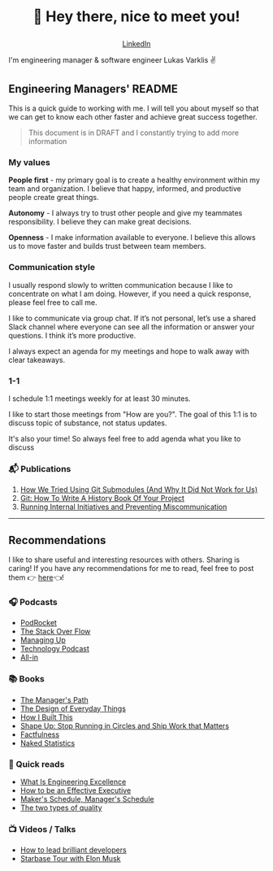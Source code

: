 # <p align="center">👋 Hey there, nice to meet you!</p>

<p align="center">
  <a href="http://linkedin.com/in/lukasvarkalis/" target="_blank">LinkedIn</a>
</p>

I'm engineering manager & software engineer Lukas Varklis ✌️

## Engineering Managers' README

This is a quick guide to working with me. I will tell you about myself so that we can get to know each other faster and achieve great success together.

> This document is in DRAFT and I constantly trying to add more information

### My values

**People first** - my primary goal is to create a healthy environment within my team and organization. I believe that happy, informed, and productive people create great things.

**Autonomy** - I always try to trust other people and give my teammates responsibility. I believe they can make great decisions.

**Openness** - I make information available to everyone. I believe this allows us to move faster and builds trust between team members.

### Communication style

I usually respond slowly to written communication because I like to concentrate on what I am doing. However, if you need a quick response, please feel free to call me.

I like to communicate via group chat. If it’s not personal, let’s use a shared Slack channel where everyone can see all the information or answer your questions. I think it’s more productive.

I always expect an agenda for my meetings and hope to walk away with clear takeaways.

### 1-1

I schedule 1:1 meetings weekly for at least 30 minutes.

I like to start those meetings from "How are you?". The goal of this 1:1 is to discuss topic of substance, not status updates.

It's also your time! So always feel free to add agenda what you like to discuss

### 📬 Publications

1. [How We Tried Using Git Submodules (And Why It Did Not Work for Us)](https://kilo.health/engineering-blog/how-we-tried-using-git-submodules-and-why-it-did-not-work-for-us/)
2. [Git: How To Write A History Book Of Your Project](https://kilo.health/engineering-blog/git-how-to-write-a-history-book-of-your-project/)
3. [Running Internal Initiatives and Preventing Miscommunication](https://kilo.health/engineering-blog/running-internal-initiatives-and-preventing-miscommunication/)

---

## Recommendations

I like to share useful and interesting resources with others. Sharing is caring! If you have any recommendations for me to read, feel free to post them 👉 [here](https://github.com/lukasvarkalis/lukasvarkalis/issues/new?assignees=lukasvarkalis&labels=&template=recommendations.md&title=I%20recommend%20to%20check:)👈!

### 🎧 Podcasts

- [PodRocket](https://podrocket.logrocket.com)
- [The Stack Over Flow](https://stackoverflow.blog/podcast/)
- [Managing Up](https://podcasts.apple.com/us/podcast/managing-up/id1412411569)
- [Technology Podcast](https://podcasts.apple.com/lt/podcast/thoughtworks-technology-podcast/id881136697)
- [All-in](https://podcasts.apple.com/us/podcast/all-in-with-chamath-jason-sacks-friedberg/id1502871393)

### 📚 Books

- [The Manager's Path](https://www.goodreads.com/book/show/33369254-the-manager-s-path)
- [The Design of Everyday Things](https://www.goodreads.com/book/show/840.The_Design_of_Everyday_Things)
- [How I Built This](https://www.goodreads.com/book/show/48930275-how-i-built-this)
- [Shape Up: Stop Running in Circles and Ship Work that Matters](https://www.goodreads.com/book/show/50776459-shape-up)
- [Factfulness](https://www.goodreads.com/book/show/34890015-factfulness)
- [Naked Statistics](https://www.goodreads.com/book/show/17986418-naked-statistics)

### 👀 Quick reads

- [What Is Engineering Excellence](https://medium.com/swlh/what-is-engineering-excellence-a8aa5a1e8dc5)
- [How to be an Effective Executive](https://delian.io/lessons-3)
- [Maker's Schedule, Manager's Schedule](http://www.paulgraham.com/makersschedule.html)
- [The two types of quality](https://zenorocha.com/the-two-types-of-quality)

### 📺 Videos / Talks

- [How to lead brilliant developers](https://www.youtube.com/watch?v=I9fRqBmJ2vE)
- [Starbase Tour with Elon Musk](https://www.youtube.com/watch?v=t705r8ICkRw)
